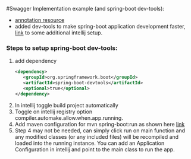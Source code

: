 #Swagger Implementation example (and spring-boot dev-tools):
- [annotation resource](https://github.com/swagger-api/swagger-core/wiki/Annotations-1.5.X)
- added dev-tools to make spring-boot application development faster, [link](https://dev.to/suin/spring-boot-developer-tools-how-to-enable-automatic-restart-in-intellij-idea-1c6i) to some additional intellij setup. 
### Steps to setup spring-boot dev-tools:
1. add dependency
    ```xml
    <dependency>
       <groupId>org.springframework.boot</groupId>
       <artifactId>spring-boot-devtools</artifactId>
       <optional>true</optional>
    </dependency>
    ```
2. In intellij toggle build project automatically
3. Toggle on intellij registry option compiler.automake.allow.when.app.running.
4. Add maven configuration for mvn spring-boot:run as shown here [link](https://docs.spring.io/spring-boot/docs/current/reference/html/using-boot-running-your-application.html)
5. Step 4 may not be needed, can simply click run on main function and any modified classes (or any included files) will be recompiled and loaded into the running instance. You can add an Application Configuration in intellij and point to the main class to run the app.